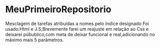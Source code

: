 # MeuPrimeiroRepositorio
Mesclagem de tarefas atribuídas a nomes pelo índice designado
Foi usado:Html e J.S;Brevemente farei um reajuste em relação ao Css e deixarei púbublico,com meta de deixar funcional e real,adicionando no máximo mais 5 parâmetros.
